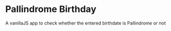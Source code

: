 # Pallindrome Birthday
 A vanillaJS app to check whether the entered birthdate is Pallindrome or not 
